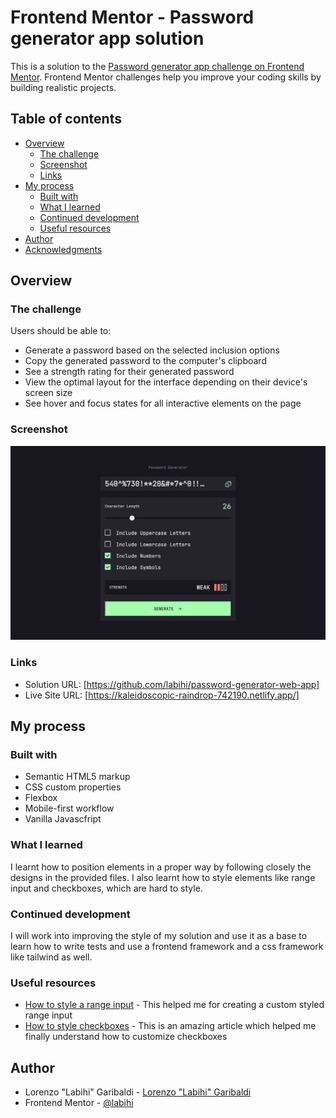 # Frontend Mentor - Password generator app solution

This is a solution to the [Password generator app challenge on Frontend Mentor](https://www.frontendmentor.io/challenges/password-generator-app-Mr8CLycqjh). Frontend Mentor challenges help you improve your coding skills by building realistic projects.

## Table of contents

-   [Overview](#overview)
    -   [The challenge](#the-challenge)
    -   [Screenshot](#screenshot)
    -   [Links](#links)
-   [My process](#my-process)
    -   [Built with](#built-with)
    -   [What I learned](#what-i-learned)
    -   [Continued development](#continued-development)
    -   [Useful resources](#useful-resources)
-   [Author](#author)
-   [Acknowledgments](#acknowledgments)

## Overview

### The challenge

Users should be able to:

-   Generate a password based on the selected inclusion options
-   Copy the generated password to the computer's clipboard
-   See a strength rating for their generated password
-   View the optimal layout for the interface depending on their device's screen size
-   See hover and focus states for all interactive elements on the page

### Screenshot

![](./screenshot.png)

### Links

-   Solution URL: [https://github.com/labihi/password-generator-web-app]
-   Live Site URL: [https://kaleidoscopic-raindrop-742190.netlify.app/]

## My process

### Built with

-   Semantic HTML5 markup
-   CSS custom properties
-   Flexbox
-   Mobile-first workflow
-   Vanilla Javascfript

### What I learned

I learnt how to position elements in a proper way by following closely the designs in the provided files.
I also learnt how to style elements like range input and checkboxes, which are hard to style.

### Continued development

I will work into improving the style of my solution and use it as a base to learn how to write tests and use a frontend framework and a css framework like tailwind as well.

### Useful resources

-   [How to style a range input](https://css-tricks.com/styling-cross-browser-compatible-range-inputs-css/) - This helped me for creating a custom styled range input
-   [How to style checkboxes](https://moderncss.dev/pure-css-custom-checkbox-style/) - This is an amazing article which helped me finally understand how to customize checkboxes

## Author

-   Lorenzo "Labihi" Garibaldi - [Lorenzo "Labihi" Garibaldi](https://www.your-site.com)
-   Frontend Mentor - [@labihi](https://www.frontendmentor.io/profile/labihi)
